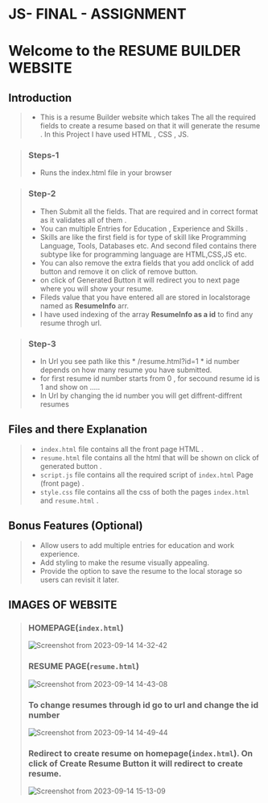 # JS- FINAL - ASSIGNMENT




# Welcome to the RESUME BUILDER WEBSITE 
## Introduction
> + This is a resume Builder website which takes The all the required fields to create a resume based on that it will generate the resume . In this Project I have used HTML , CSS , JS.

> ### Steps-1
> +  Runs the index.html file in your browser


> ### Step-2 
> + Then Submit all the fields. That are required and in correct format as it validates all of them .
> + You can multiple Entries for Education , Experience and Skills .
> + Skills are like the first field is for type of skill like Programming Language, Tools, Databases etc. And second filed contains there subtype like for programming language are HTML,CSS,JS etc.
> + You can also remove the extra fields that you add onclick of add button and remove it on click of remove button.
> + on click of Generated Button it will redirect you to next page where you will show your resume.
> + Fileds value that you have entered all are stored in localstorage named as **ResumeInfo** arr.
> + I have used indexing of the array **ResumeInfo  as a id** to find any resume throgh url.


> ### Step-3
> + In Url you see path like this * /resume.html?id=1 * id number depends on how many resume you have submitted.
> + for first resume id number starts from 0 , for secound resume id is 1 and show on .....
> +  In Url by changing the id number you will get diffrent-diffrent resumes

## Files and there Explanation 
> + `index.html` file contains all the front page HTML .
> + `resume.html` file contains all the html that will be shown on click of generated button .
> + `script.js` file contains all the required script of `index.html` Page (front page) .
> + `style.css` file contains all the css of both the pages `index.html` and `resume.html` .

## Bonus Features (Optional)
> +  Allow users to add multiple entries for education and work experience.
> +  Add styling to make the resume visually appealing.
> +  Provide the option to save the resume to the local storage so users can revisit it later.
>

## IMAGES OF WEBSITE
> ### HOMEPAGE(`index.html`)
> ![Screenshot from 2023-09-14 14-32-42](https://github.com/sandeeps79/JS---FINALL---ASSIGNMENT/assets/140603357/988e1b3c-1536-45c7-b1f9-b1f950de10c0)
> ### RESUME PAGE(`resume.html`)
> ![Screenshot from 2023-09-14 14-43-08](https://github.com/sandeeps79/JS---FINALL---ASSIGNMENT/assets/140603357/1c4ce80b-2cd7-4301-a0b1-89a8a7b82af1)
> ### To change resumes through id go to url and change the id number
> ![Screenshot from 2023-09-14 14-49-44](https://github.com/sandeeps79/JS---FINALL---ASSIGNMENT/assets/140603357/2c51b03a-8bf5-4496-95db-41cce8c2a588)
> ### Redirect to create resume on homepage(`index.html`). On click of Create Resume Button it will redirect to create resume.
> ![Screenshot from 2023-09-14 15-13-09](https://github.com/sandeeps79/JS---FINALL---ASSIGNMENT/assets/140603357/5c415deb-348a-44c4-badd-5acc0678dad0)



